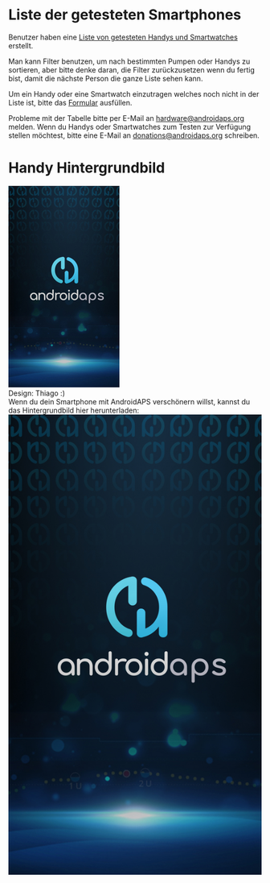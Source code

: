 # Liste der getesteten Smartphones

Benutzer haben eine [Liste von getesteten Handys und Smartwatches](https://docs.google.com/spreadsheets/d/1gZAsN6f0gv6tkgy9EBsYl0BQNhna0RDqA9QGycAqCQc/edit?usp=sharing) erstellt.

Man kann Filter benutzen, um nach bestimmten Pumpen oder Handys zu sortieren, aber bitte denke daran, die Filter zurückzusetzen wenn du fertig bist, damit die nächste Person die ganze Liste sehen kann.

Um ein Handy oder eine Smartwatch einzutragen welches noch nicht in der Liste ist, bitte das [Formular](https://docs.google.com/forms/d/e/1FAIpQLScvmuqLTZ7MizuFBoTyVCZXuDb__jnQawEvMYtnnT9RGY6QUw/viewform) ausfüllen.

Probleme mit der Tabelle bitte per E-Mail an <hardware@androidaps.org> melden. Wenn du Handys oder Smartwatches zum Testen zur Verfügung stellen möchtest, bitte eine E-Mail an [donations@androidaps.org](mailto:hardware@androidaps.org) schreiben.

# Handy Hintergrundbild

![Handy Hintergrundbild](../images/bg_phone_thump.jpg) </br> Design: Thiago :) </br> Wenn du dein Smartphone mit AndroidAPS verschönern willst, kannst du das Hintergrundbild hier herunterladen: ![Hintergrundbild in hoher Auflösung.](../images/bg_phone.jpg)